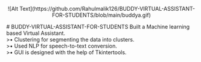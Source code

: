 
<p align="center">![Alt Text](https://github.com/Rahulmalik126/BUDDY-VIRTUAL-ASSISTANT-FOR-STUDENTS/blob/main/buddya.gif)</p>
# BUDDY-VIRTUAL-ASSISTANT-FOR-STUDENTS
 Built a Machine learning based Virtual Assistant.</br>
>• Clustering for segmenting the data into clusters.</br>
>• Used NLP for speech-to-text conversion.</br>
>• GUI is designed with the help of Tkintertools.</br>

